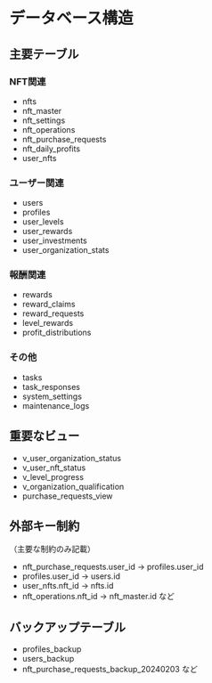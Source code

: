# データベース構造

## 主要テーブル

### NFT関連
- nfts
- nft_master
- nft_settings
- nft_operations
- nft_purchase_requests
- nft_daily_profits
- user_nfts

### ユーザー関連
- users
- profiles
- user_levels
- user_rewards
- user_investments
- user_organization_stats

### 報酬関連
- rewards
- reward_claims
- reward_requests
- level_rewards
- profit_distributions

### その他
- tasks
- task_responses
- system_settings
- maintenance_logs

## 重要なビュー
- v_user_organization_status
- v_user_nft_status
- v_level_progress
- v_organization_qualification
- purchase_requests_view

## 外部キー制約
（主要な制約のみ記載）
- nft_purchase_requests.user_id -> profiles.user_id
- profiles.user_id -> users.id
- user_nfts.nft_id -> nfts.id
- nft_operations.nft_id -> nft_master.id
など

## バックアップテーブル
- profiles_backup
- users_backup
- nft_purchase_requests_backup_20240203
など 